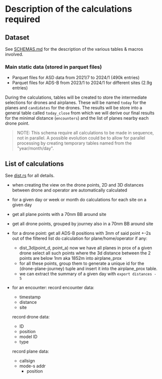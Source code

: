 # Description of the calculations required

## Dataset

See [SCHEMAS.md](SCHEMAS.md) for the description of the various tables & macros involved.

### Main static data (stored in parquet files)

- Parquet files for ASD data from 2021/7 to 2024/1      (490k entries)
- Parquet files for ADS-B from 2023/1 to 2024/1 for different sites (2.9g entries)

During the calculations, tables will be created to store the intermediate selections for drones and airplanes. These
will be named `today` for the planes and `candidates` for the drones. The results will be store into a general table
called `today_close` from which we will derive our final results for the minimal distance (`encounters`) and the list of
planes nearby each drone point.

> NOTE: This schema require all calculations to be made in sequence, not in parallel. A possible evolution could be to
> allow for parallel processing by creating temporary tables named from the "year/month/day".

## List of calculations

See [dist.rs](../process-data/src/cmds/distances/planes/compute.rs) for all details.

- when creating the view on the drone points, 2D and 3D distances between drone and operator are automatically
  calculated

- for a given day or week or month
  do calculations for each site on a given day

- get all plane points with a 70nm BB around site
- get all drone points, grouped by journey also in a 70nm BB around site

- for a drone point:
  get all ADS-B positions with 3nm of said point +-2s out of the filtered list
  do calculation for plane/home/operator if any:
    * dist_3d(point_d, point_a)
      now we have all planes in prox of a given drone
      select all such points where the 3d distance between the 2 points are below 1nm aka 1852m into airplane_prox
    * for all these points, group them to generate a unique id for the (drone-plane-journey) tuple and insert it
      into the airplane_prox table.
    * we can extract the summary of a given day with `export distances -S`

- for an encounter:
  record encounter data:
    * timestamp
    * distance
    * site

  record drone data:
    * ID
    * position
    * model ID
    * type

  record plane data:
    * callsign
    * mode-s addr
        * position


